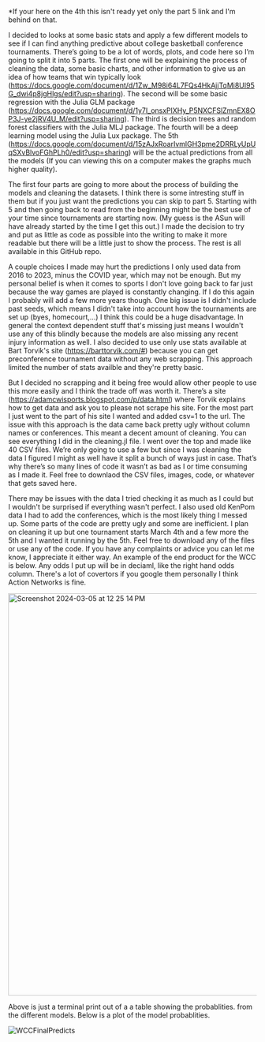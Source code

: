 *If your here on the 4th this isn't ready yet only the part 5 link and I'm behind on that.

I decided to looks at some basic stats and apply a few different models to see if I can find anything predictive about college basketball conference tournaments. There’s going to be a lot of words, plots, and code here so I’m going to split it into 5 parts. The first one will be explaining the process of cleaning the data, some basic charts, and other information to give us an idea of how teams that win typically look (https://docs.google.com/document/d/1Zw_M98i64L7FQs4HkAjjTqMi8UI95G_dwi4p8jgHlgs/edit?usp=sharing). The second will be some basic regression with the Julia GLM package (https://docs.google.com/document/d/1y7I_onsxPlXHy_P5NXCFSlZmnEX8OP3J-ye2jRV4U_M/edit?usp=sharing). The third is decision trees and random forest classifiers with the Julia MLJ package. The fourth will be a deep learning model using the Julia Lux package. The 5th (https://docs.google.com/document/d/15zAJxRoarIvmlGH3pme2DRRLyUpUqSXvBlvoFGhPLh0/edit?usp=sharing) will be the actual predictions from all the models (If you can viewing this on a computer makes the graphs much higher quality).

The first four parts are going to more about the process of building the models and cleaning the datasets. I think there is some intresting stuff in them but if you just want the predictions you can skip to part 5. Starting with 5 and then going back to read from the beginning might be the best use of your time since tournaments are starting now. (My guess is the ASun will have already started by the time I get this out.) I made the decision to try and put as little as code as possible into the writing to make it more readable but there will be a little just to show the process. The rest is all available in this GitHub repo.

A couple choices I made may hurt the predictions I only used data from 2016 to 2023, minus the COVID year, which may not be enough. But my personal belief is when it comes to sports I don't love going back to far just because the way games are played is constantly changing. If I do this again I probably will add a few more years though. One big issue is I didn't include past seeds, which means I didn't take into account how the tournaments are set up (byes, homecourt,...) I think this could be a huge disadvantage. In general the context dependent stuff that's missing just means I wouldn't use any of this blindly because the models are also missing any recent injury information as well. I also decided to use only use stats available at Bart Torvik's site (https://barttorvik.com/#) because you can get preconference tournament data without any web scrapping. This approach limited the number of stats availble and they're pretty basic.

But I decided no scrapping and it being free would allow other people to use this more easily and I think the trade off was worth it. There’s a site (https://adamcwisports.blogspot.com/p/data.html) where Torvik explains how to get data and ask you to please not scrape his site. For the most part I just went to the part of his site I wanted and added csv=1 to the url. The issue with this approach is the data came back pretty ugly without column names or conferences. This meant a decent amount of cleaning. You can see everything I did in the cleaning.jl file. I went over the top and made like 40 CSV files. We’re only going to use a few but since I was cleaning the data I figured I might as well have it split a bunch of ways just in case. That’s why there’s so many lines of code it wasn’t as bad as I or time consuming as I made it. Feel free to downlaod the CSV files, images, code, or whatever that gets saved here.

There may be issues with the data I tried checking it as much as I could but I wouldn't be surprised if everything wasn't perfect. I also used old KenPom data I had to add the conferences, which is the most likely thing I messed up. Some parts of the code are pretty ugly and some are inefficient. I plan on cleaning it up but one tournament starts March 4th and a few more the 5th and I wanted it running by the 5th. Feel free to download any of the files or use any of the code. If you have any complaints or advice you can let me know, I appreciate it either way. An example of the end product for the WCC is below. Any odds I put up will be in deciaml, like the right hand odds column. There's a lot of covertors if you google them personally I think Action Networks is fine.

<img width="816" alt="Screenshot 2024-03-05 at 12 25 14 PM" src="https://github.com/dlshew/NCAABConfTourns24/assets/49965772/ef992fbc-4655-4007-90e8-35fe2bc6491f">

Above is just a terminal print out of a a table showing the probablities. from the different models. Below is a plot of the model probablities.


![WCCFinalPredicts](https://github.com/dlshew/NCAABConfTourns24/assets/49965772/1c411ec9-1a3a-4e91-95f0-6bb5a07ed477)


